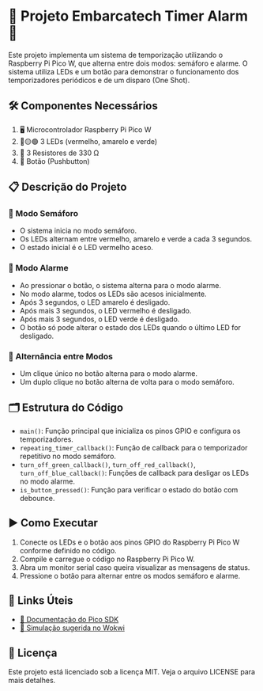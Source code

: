 # 🚦 Projeto Embarcatech Timer Alarm 🚨

Este projeto implementa um sistema de temporização utilizando o Raspberry Pi Pico W, que alterna entre dois modos: semáforo e alarme. O sistema utiliza LEDs e um botão para demonstrar o funcionamento dos temporizadores periódicos e de um disparo (One Shot).

## 🛠️ Componentes Necessários

1. 🖥️ Microcontrolador Raspberry Pi Pico W
2. 🔴🟡🟢 3 LEDs (vermelho, amarelo e verde)
3. 🔧 3 Resistores de 330 Ω
4. 🔘 Botão (Pushbutton)

## 📋 Descrição do Projeto

### 🚦 Modo Semáforo

- O sistema inicia no modo semáforo.
- Os LEDs alternam entre vermelho, amarelo e verde a cada 3 segundos.
- O estado inicial é o LED vermelho aceso.

### 🚨 Modo Alarme

- Ao pressionar o botão, o sistema alterna para o modo alarme.
- No modo alarme, todos os LEDs são acesos inicialmente.
- Após 3 segundos, o LED amarelo é desligado.
- Após mais 3 segundos, o LED vermelho é desligado.
- Após mais 3 segundos, o LED verde é desligado.
- O botão só pode alterar o estado dos LEDs quando o último LED for desligado.

### 🔄 Alternância entre Modos

- Um clique único no botão alterna para o modo alarme.
- Um duplo clique no botão alterna de volta para o modo semáforo.

## 🗂️ Estrutura do Código

- `main()`: Função principal que inicializa os pinos GPIO e configura os temporizadores.
- `repeating_timer_callback()`: Função de callback para o temporizador repetitivo no modo semáforo.
- `turn_off_green_callback()`, `turn_off_red_callback()`, `turn_off_blue_callback()`: Funções de callback para desligar os LEDs no modo alarme.
- `is_button_pressed()`: Função para verificar o estado do botão com debounce.

## ▶️ Como Executar

1. Conecte os LEDs e o botão aos pinos GPIO do Raspberry Pi Pico W conforme definido no código.
2. Compile e carregue o código no Raspberry Pi Pico W.
3. Abra um monitor serial caso queira visualizar as mensagens de status.
4. Pressione o botão para alternar entre os modos semáforo e alarme.

## 🔗 Links Úteis

- [📄 Documentação do Pico SDK](https://datasheets.raspberrypi.com/pico/raspberry-pi-pico-c-sdk.pdf)
- [🔧 Simulação sugerida no Wokwi](https://wokwi.com/)

## 📜 Licença

Este projeto está licenciado sob a licença MIT. Veja o arquivo LICENSE para mais detalhes.